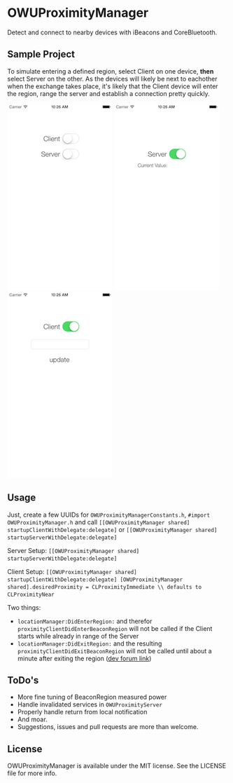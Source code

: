 # OWUProximityManager

Detect and connect to nearby devices with iBeacons and CoreBluetooth.

## Sample Project

To simulate entering a defined region, select Client on one device, **then** select Server on the other. As the devices will likely be next to eachother when the exchange takes place, it's likely that the Client device will enter the region, range the server and establish a connection pretty quickly.

![home](Screenshots/home.png) ![server](Screenshots/server.png) ![client](Screenshots/client.png)

## Usage
Just, create a few UUIDs for `OWUProximityManagerConstants.h`, `#import OWUProximityManager.h` and call `[[OWUProximityManager shared] startupClientWithDelegate:delegate]` or `[[OWUProximityManager shared] startupServerWithDelegate:delegate]` 

Server Setup:
`[[OWUProximityManager shared] startupServerWithDelegate:delegate]`

Client Setup:
`[[OWUProximityManager shared] startupClientWithDelegate:delegate]
[OWUProximityManager shared].desiredProximity = CLProximityImmediate \\ defaults to CLProximityNear`

Two things:
- `locationManager:DidEnterRegion:` and therefor `proximityClientDidEnterBeaconRegion` will not be called if the Client starts while already in range of the Server
- `locationManager:DidExitRegion:` and the resulting `proximityClientDidExitBeaconRegion` will not be called until about a minute after exiting the region ([dev forum link](https://devforums.apple.com/message/898335#898335))

## ToDo's
- More fine tuning of BeaconRegion measured power
- Handle invalidated services in `OWUProximityServer`
- Properly handle return from local notification
- And moar.
- Suggestions, issues and pull requests are more than welcome.

## License
OWUProximityManager is available under the MIT license. See the LICENSE file for more info.
